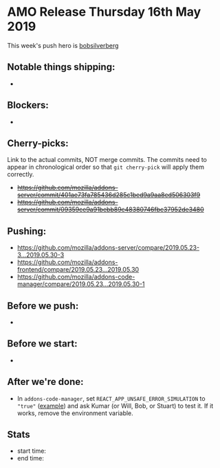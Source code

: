 # AMO Release Thursday 16th May 2019

This week's push hero is [bobsilverberg](https://github.com/bobsilverberg)

## Notable things shipping:

*

## Blockers:

*

## Cherry-picks:

Link to the actual commits, NOT merge commits. The commits need to appear
in chronological order so that `git cherry-pick` will apply them correctly.

* ~~https://github.com/mozilla/addons-server/commit/401ae73fa785436d285c1bed9a9aa8ed506303f9~~
* ~~https://github.com/mozilla/addons-server/commit/09359ce9a91bebb89c48380746fbc37952de3480~~

## Pushing:

- https://github.com/mozilla/addons-server/compare/2019.05.23-3...2019.05.30-3
- https://github.com/mozilla/addons-frontend/compare/2019.05.23...2019.05.30
- https://github.com/mozilla/addons-code-manager/compare/2019.05.23...2019.05.30-1

## Before we push:

*

## Before we start:

*

## After we're done:

* In `addons-code-manager`, set `REACT_APP_UNSAFE_ERROR_SIMULATION` to `"true"` ([example](https://github.com/mozilla-services/cloudops-deployment/pull/3190/files)) and ask Kumar (or Will, Bob, or Stuart) to test it. If it works, remove the environment variable.

## Stats

- start time:
- end time:
